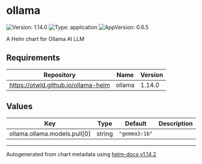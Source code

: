 # ollama

![Version: 1.14.0](https://img.shields.io/badge/Version-1.14.0-informational?style=flat-square) ![Type: application](https://img.shields.io/badge/Type-application-informational?style=flat-square) ![AppVersion: 0.6.5](https://img.shields.io/badge/AppVersion-0.6.5-informational?style=flat-square)

A Helm chart for Ollama AI LLM

## Requirements

| Repository | Name | Version |
|------------|------|---------|
| https://otwld.github.io/ollama-helm | ollama | 1.14.0 |

## Values

| Key | Type | Default | Description |
|-----|------|---------|-------------|
| ollama.ollama.models.pull[0] | string | `"gemma3:1b"` |  |

----------------------------------------------
Autogenerated from chart metadata using [helm-docs v1.14.2](https://github.com/norwoodj/helm-docs/releases/v1.14.2)
